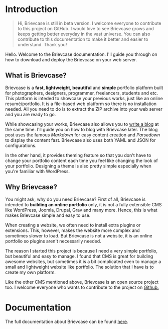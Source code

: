 # Introduction

> Hi, Brievcase is still in beta version. I welcome everyone to contribute to this project on GitHub. I would love to see Brievcase grows and keeps getting better everyday in the vast universe. You can also contribute to this documentation to make it better and easier to understand. Thank you!

Hello. Welcome to the Brievcase documentation. I'll guide you through on how to download and deploy the Brievcase on your web server.

## What is Brievcase?

Brievcase is a **fast, lightweight, beautiful** and **simple** portfolio platform built for photographers, designers, programmer, freelancers, students and etc. This platform is inteded to showcase your previous works, just like an online resumé/portfolio. It is a file-based web platform so there is no installation needed. All you need to do is to extract the ZIP archive into your web server and you are ready to go.

While showcasing your works, Brievcase also allows you to [write a blog](./posting-a-blog) at the same time. I'll guide you on how to blog with Brievcase later. The blog post uses the famous *Markdown* for easy content creation and *Parsedown* to display the content fast. Brievcase also uses both YAML and JSON for configurations.

In the other hand, it provides theming feature so that you don't have to change your portfolio content each time you feel like changing the look of your portfolio. Designing a theme is also pretty simple especially when you're familiar with WordPress.

## Why Brievcase?

You might ask, why do you need Brievcase? First of all, Brievcase is intended to **building an online portfolio** only, it is not a fully extensible CMS like WordPress, Joomla, Drupal, Grav and many more. Hence, this is what makes Brievcase simple and easy to use.

When creating a website, we often need to install extra plugins or extensions. This, however, makes the website more complex and sometimes slower to load. But Brievcase is not a website, it is an online portfolio so plugins aren't necessarily needed.

The reason I started this project is because I need a very simple portfolio, but beautiful and easy to manage. I found that CMS is great for building awesome websites, but sometimes it is a bit complicated even to manage a small and lightweight website like portfolio. The solution that I have is to create my own platform.

Like the other CMS mentioned above, Brievcase is an open source project too. I welcome everyone who wants to contribute to the project on [Github.](https://github.com/omarqe/brievcase)

# Documentation
The full documentation about Brievcase can be found [here](http://omarqe.com/brievcase).
